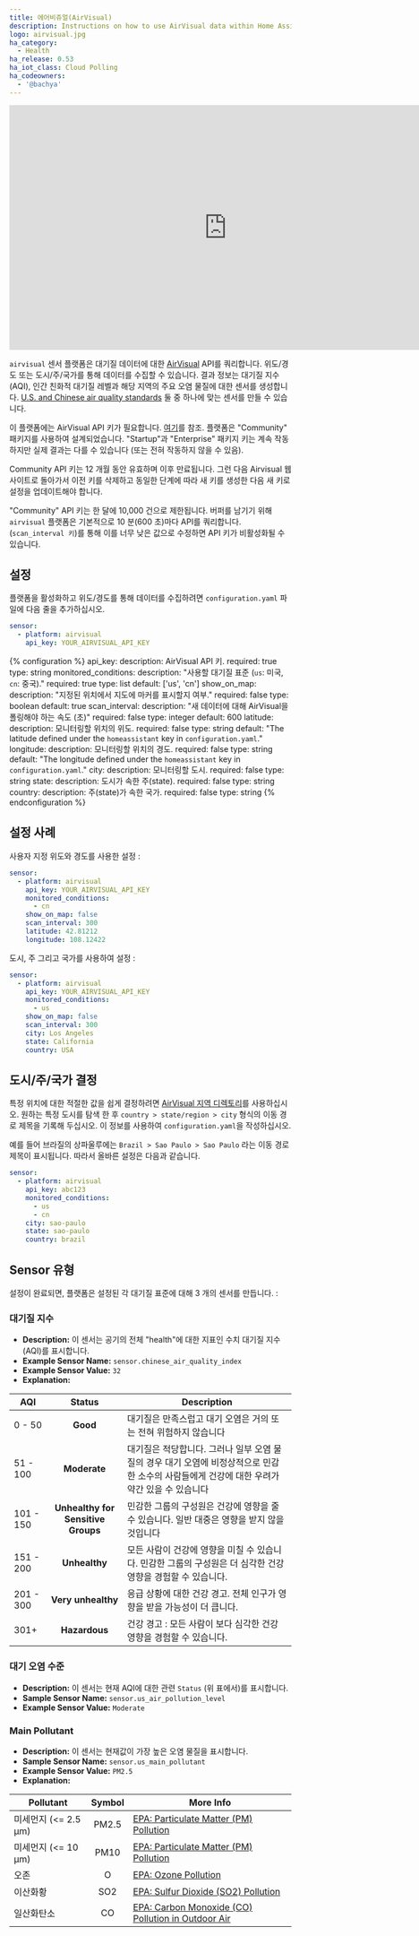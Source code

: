 ```yaml
---
title: 에어비쥬얼(AirVisual)
description: Instructions on how to use AirVisual data within Home Assistant
logo: airvisual.jpg
ha_category:
  - Health
ha_release: 0.53
ha_iot_class: Cloud Polling
ha_codeowners:
  - '@bachya'
---
```


<div class='videoWrapper'>
<iframe width="776" height="437" src="https://www.youtube.com/embed/5wMMUuBUJlk" frameborder="0" allow="accelerometer; autoplay; encrypted-media; gyroscope; picture-in-picture" allowfullscreen></iframe>
</div>

`airvisual` 센서 플랫폼은 대기질 데이터에 대한 [AirVisual](https://airvisual.com/) API를 쿼리합니다. 위도/경도 또는 도시/주/국가를 통해 데이터를 수집할 수 있습니다. 결과 정보는 대기질 지수(AQI), 인간 친화적 대기질 레벨과 해당 지역의 주요 오염 물질에 대한 센서를 생성합니다. [U.S. and Chinese air quality standards](https://www.clm.com/publication.cfm?ID=366) 둘 중 하나에 맞는 센서를 만들 수 있습니다.

이 플랫폼에는 AirVisual API 키가 필요합니다. [여기](https://airvisual.com/api)를 참조. 플랫폼은 "Community" 패키지를 사용하여 설계되었습니다. "Startup"과 "Enterprise" 패키지 키는 계속 작동하지만 실제 결과는 다를 수 있습니다 (또는 전혀 작동하지 않을 수 있음).

Community API 키는 12 개월 동안 유효하며 이후 만료됩니다. 그런 다음 Airvisual 웹 사이트로 돌아가서 이전 키를 삭제하고 동일한 단계에 따라 새 키를 생성한 다음 새 키로 설정을 업데이트해야 합니다.

<div class='note warning'>

"Community" API 키는 한 달에 10,000 건으로 제한됩니다. 버퍼를 남기기 위해 `airvisual` 플랫폼은 기본적으로 10 분(600 초)마다 API를 쿼리합니다. (`scan_interval 키`)를 통해 이를 너무 낮은 값으로 수정하면 API 키가 비활성화될 수 있습니다.

</div>

## 설정

플랫폼을 활성화하고 위도/경도를 통해 데이터를 수집하려면 `configuration.yaml` 파일에 다음 줄을 추가하십시오.

```yaml
sensor:
  - platform: airvisual
    api_key: YOUR_AIRVISUAL_API_KEY
```

{% configuration %}
api_key:
  description: AirVisual API 키.
  required: true
  type: string
monitored_conditions:
  description: "사용할 대기질 표준 (`us`: 미국, `cn`: 중국)."
  required: true
  type: list
  default: ['us', 'cn']
show_on_map:
  description: "지정된 위치에서 지도에 마커를 표시할지 여부."
  required: false
  type: boolean
  default: true
scan_interval:
  description: "새 데이터에 대해 AirVisual을 폴링해야 하는 속도 (초)"
  required: false
  type: integer
  default: 600
latitude:
  description: 모니터링할 위치의 위도.
  required: false
  type: string
  default: "The latitude defined under the `homeassistant` key in `configuration.yaml`."
longitude:
  description: 모니터링할 위치의 경도.
  required: false
  type: string
  default: "The longitude defined under the `homeassistant` key in `configuration.yaml`."
city:
  description: 모니터링할 도시.
  required: false
  type: string
state:
  description: 도시가 속한 주(state).
  required: false
  type: string
country:
  description: 주(state)가 속한 국가.
  required: false
  type: string
{% endconfiguration %}

## 설정 사례

사용자 지정 위도와 경도를 사용한 설정 :

```yaml
sensor:
  - platform: airvisual
    api_key: YOUR_AIRVISUAL_API_KEY
    monitored_conditions:
      - cn
    show_on_map: false
    scan_interval: 300
    latitude: 42.81212
    longitude: 108.12422
```

도시, 주 그리고 국가를 사용하여 설정 :

```yaml
sensor:
  - platform: airvisual
    api_key: YOUR_AIRVISUAL_API_KEY
    monitored_conditions:
      - us
    show_on_map: false
    scan_interval: 300
    city: Los Angeles
    state: California
    country: USA
```

## 도시/주/국가 결정 

특정 위치에 대한 적절한 값을 쉽게 결정하려면 [AirVisual 지역 디렉토리](https://airvisual.com/world)를 사용하십시오. 원하는 특정 도시를 탐색 한 후 `country > state/region > city` 형식의 이동 경로 제목을 기록해 두십시오. 이 정보를 사용하여 `configuration.yaml`을 작성하십시오.

예를 들어 브라질의 상파울루에는 `Brazil > Sao Paulo > Sao Paulo` 라는 이동 경로 제목이 표시됩니다. 따라서 올바른 설정은 다음과 같습니다.

```yaml
sensor:
  - platform: airvisual
    api_key: abc123
    monitored_conditions:
      - us
      - cn
    city: sao-paulo
    state: sao-paulo
    country: brazil
```

## Sensor 유형

설정이 완료되면, 플랫폼은 설정된 각 대기질 표준에 대해 3 개의 센서를 만듭니다. :

### 대기질 지수 

- **Description:** 이 센서는 공기의 전체 "health"에 대한 지표인 수치 대기질 지수(AQI)를 표시합니다.
- **Example Sensor Name:** `sensor.chinese_air_quality_index`
- **Example Sensor Value:** `32`
- **Explanation:**

AQI | Status | Description
------- | :----------------: | ----------
0 - 50  | **Good** | 대기질은 만족스럽고 대기 오염은 거의 또는 전혀 위험하지 않습니다
51 - 100  | **Moderate** | 대기질은 적당합니다. 그러나 일부 오염 물질의 경우 대기 오염에 비정상적으로 민감한 소수의 사람들에게 건강에 대한 우려가 약간 있을 수 있습니다
101 - 150 | **Unhealthy for Sensitive Groups** | 민감한 그룹의 구성원은 건강에 영향을 줄 수 있습니다. 일반 대중은 영향을 받지 않을 것입니다
151 - 200 | **Unhealthy** | 모든 사람이 건강에 영향을 미칠 수 있습니다. 민감한 그룹의 구성원은 더 심각한 건강 영향을 경험할 수 있습니다. 
201 - 300 | **Very unhealthy** | 응급 상황에 대한 건강 경고. 전체 인구가 영향을 받을 가능성이 더 큽니다. 
301+ | **Hazardous** | 건강 경고 : 모든 사람이 보다 심각한 건강 영향을 경험할 수 있습니다. 

### 대기 오염 수준

- **Description:** 이 센서는 현재 AQI에 대한 관련 `Status` (위 표에서)를 표시합니다.
- **Sample Sensor Name:** `sensor.us_air_pollution_level`
- **Example Sensor Value:** `Moderate`

### Main Pollutant

- **Description:** 이 센서는 현재값이 가장 높은 오염 물질을 표시합니다.
- **Sample Sensor Name:** `sensor.us_main_pollutant`
- **Example Sensor Value:** `PM2.5`
- **Explanation:**

Pollutant | Symbol | More Info
------- | :----------------: | ----------
미세먼지 (<= 2.5 μm) | PM2.5 | [EPA: Particulate Matter (PM) Pollution ](https://www.epa.gov/pm-pollution)
미세먼지 (<= 10 μm) | PM10 | [EPA: Particulate Matter (PM) Pollution ](https://www.epa.gov/pm-pollution)
오존 | O | [EPA: Ozone Pollution](https://www.epa.gov/ozone-pollution)
이산화황 | SO2 | [EPA: Sulfur Dioxide (SO2) Pollution](https://www.epa.gov/so2-pollution)
일산화탄소 | CO | [EPA: Carbon Monoxide (CO) Pollution in Outdoor Air](https://www.epa.gov/co-pollution)
